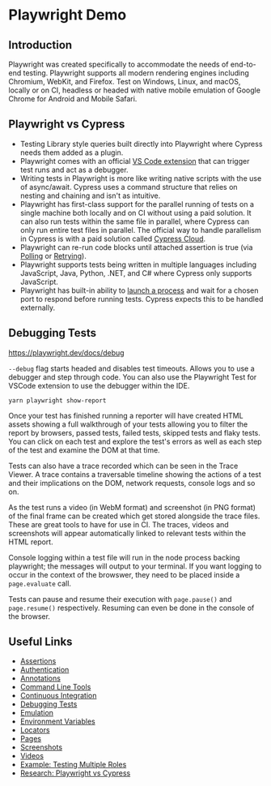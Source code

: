 # Playwright Demo

## Introduction

Playwright was created specifically to accommodate the needs of end-to-end testing. Playwright supports all modern rendering engines including Chromium, WebKit, and Firefox. Test on Windows, Linux, and macOS, locally or on CI, headless or headed with native mobile emulation of Google Chrome for Android and Mobile Safari.

## Playwright vs Cypress

- Testing Library style queries built directly into Playwright where Cypress needs them added as a plugin.
- Playwright comes with an official [VS Code extension](https://marketplace.visualstudio.com/items?itemName=ms-playwright.playwright) that can trigger test runs and act as a debugger.
- Writing tests in Playwright is more like writing native scripts with the use of async/await. Cypress uses a command structure that relies on nesting and chaining and isn't as intuitive.
- Playwright has first-class support for the parallel running of tests on a single machine both locally and on CI without using a paid solution. It can also run tests within the same file in parallel, where Cypress can only run entire test files in parallel. The official way to handle parallelism in Cypress is with a paid solution called [Cypress Cloud](https://cypress.io/cloud).
- Playwright can re-run code blocks until attached assertion is true (via [Polling](https://playwright.dev/docs/test-assertions#polling) or [Retrying](https://playwright.dev/docs/test-assertions#retrying)).
- Playwright supports tests being written in multiple languages including JavaScript, Java, Python, .NET, and C# where Cypress only supports JavaScript.
- Playwright has built-in ability to [launch a process](https://playwright.dev/docs/test-advanced#launching-a-development-web-server-during-the-tests) and wait for a chosen port to respond before running tests. Cypress expects this to be handled externally.

## Debugging Tests

https://playwright.dev/docs/debug

`--debug` flag starts headed and disables test timeouts.
Allows you to use a debugger and step through code.
You can also use the Playwright Test for VSCode extension to use the debugger within the IDE.

```shell
yarn playwright show-report
```

Once your test has finished running a reporter will have created HTML assets showing a full walkthrough of your tests allowing you to filter the report by browsers, passed tests, failed tests, skipped tests and flaky tests. You can click on each test and explore the test's errors as well as each step of the test and examine the DOM at that time.

Tests can also have a trace recorded which can be seen in the Trace Viewer. A trace contains a traversable timeline showing the actions of a test and their implications on the DOM, network requests, console logs and so on.

As the test runs a video (in WebM format) and screenshot (in PNG format) of the final frame can be created which get stored alongside the trace files. These are great tools to have for use in CI. The traces, videos and screenshots will appear automatically linked to relevant tests within the HTML report.

Console logging within a test file will run in the node process backing playwright; the messages will output to your terminal. If you want logging to occur in the context of the browswer, they need to be placed inside a `page.evaluate` call.

Tests can pause and resume their execution with `page.pause()` and `page.resume()` respectively. Resuming can even be done in the console of the browser.

## Useful Links

- [Assertions](https://playwright.dev/docs/test-assertions)
- [Authentication](https://playwright.dev/docs/auth)
- [Annotations](https://playwright.dev/docs/test-annotations)
- [Command Line Tools](https://playwright.dev/docs/cli)
- [Continuous Integration](https://playwright.dev/docs/ci)
- [Debugging Tests](https://playwright.dev/docs/debug)
- [Emulation](https://playwright.dev/docs/emulation)
- [Environment Variables](https://playwright.dev/docs/test-parameterize#passing-environment-variables)
- [Locators](https://playwright.dev/docs/locators)
- [Pages](https://playwright.dev/docs/pages)
- [Screenshots](https://playwright.dev/docs/screenshots)
- [Videos](https://playwright.dev/docs/videos)
- [Example: Testing Multiple Roles](https://playwright.dev/docs/auth#testing-multiple-roles-together)
- [Research: Playwright vs Cypress](https://www.browserstack.com/guide/playwright-vs-cypress)
